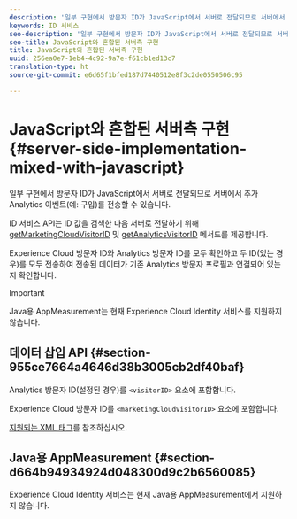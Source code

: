 ```yaml
---
description: '일부 구현에서 방문자 ID가 JavaScript에서 서버로 전달되므로 서버에서 추가 Analytics 이벤트(예: 구입)를 전송할 수 있습니다.'
keywords: ID 서비스
seo-description: '일부 구현에서 방문자 ID가 JavaScript에서 서버로 전달되므로 서버에서 추가 Analytics 이벤트(예: 구입)를 전송할 수 있습니다.'
seo-title: JavaScript와 혼합된 서버측 구현
title: JavaScript와 혼합된 서버측 구현
uuid: 256ea0e7-1eb4-4c92-9a7e-f61cb1ed13c7
translation-type: ht
source-git-commit: e6d65f1bfed187d7440512e8f3c2de0550506c95

---
```



# JavaScript와 혼합된 서버측 구현 {#server-side-implementation-mixed-with-javascript}

일부 구현에서 방문자 ID가 JavaScript에서 서버로 전달되므로 서버에서 추가 Analytics 이벤트(예: 구입)를 전송할 수 있습니다.

ID 서비스 API는 ID 값을 검색한 다음 서버로 전달하기 위해 [getMarketingCloudVisitorID](../../library/get-set/getmcvid.md) 및 [getAnalyticsVisitorID](../../library/get-set/getanalyticsvisitorid.md) 메서드를 제공합니다.

Experience Cloud 방문자 ID와 Analytics 방문자 ID를 모두 확인하고 두 ID(있는 경우)를 모두 전송하여 전송된 데이터가 기존 Analytics 방문자 프로필과 연결되어 있는지 확인합니다.

>[!IMPORTANT]
>
>Java용 AppMeasurement는 현재 Experience Cloud Identity 서비스를 지원하지 않습니다.

## 데이터 삽입 API {#section-955ce7664a4646d38b3005cb2df40baf}

Analytics 방문자 ID(설정된 경우)를 `<visitorID>` 요소에 포함합니다.

Experience Cloud 방문자 ID를 `<marketingCloudVisitorID>` 요소에 포함합니다.

[지원되는 XML 태그](https://marketing.adobe.com/developer/ko_KR/documentation/data-insertion/r-supported-tags)를 참조하십시오.

## Java용 AppMeasurement {#section-d664b94934924d048300d9c2b6560085}

Experience Cloud Identity 서비스는 현재 Java용 AppMeasurement에서 지원하지 않습니다.
